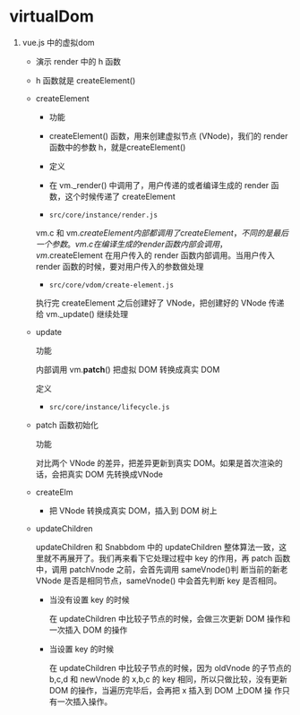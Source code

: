 # virtualDom 


1. vue.js 中的虚拟dom

    - 演示 render 中的 h 函数
    - h 函数就是 createElement()

    - createElement

      - 功能

      - createElement() 函数，用来创建虚拟节点 (VNode)，我们的 render 函数中的参数 h，就是createElement()

      - 定义
      
      - 在 vm._render() 中调用了，用户传递的或者编译生成的 render 函数，这个时候传递了 createElement 

      - `src/core/instance/render.js`

      vm.c 和 vm.$createElement 内部都调用了 createElement，不同的是最后一个参数。vm.c 在编译生成的render 函数内部会调用，vm.$createElement 在用户传入的 render 函数内部调用。当用户传入render 函数的时候，要对用户传入的参数做处理

      - `src/core/vdom/create-element.js`

      执行完 createElement 之后创建好了 VNode，把创建好的 VNode 传递给 vm._update() 继续处理
    
    - update

        功能

        内部调用 vm.__patch__() 把虚拟 DOM 转换成真实 DOM

        定义

        * `src/core/instance/lifecycle.js`

    - patch 函数初始化

      功能

      对比两个 VNode 的差异，把差异更新到真实 DOM。如果是首次渲染的话，会把真实 DOM 先转换成VNode

    - createElm

      - 把 VNode 转换成真实 DOM，插入到 DOM 树上
    
    - updateChildren

      updateChildren 和 Snabbdom 中的 updateChildren 整体算法一致，这里就不再展开了。我们再来看下它处理过程中 key 的作用，再 patch 函数中，调用 patchVnode 之前，会首先调用 sameVnode()判
      断当前的新老 VNode 是否是相同节点，sameVnode() 中会首先判断 key 是否相同。

      - 当没有设置 key 的时候

        在 updateChildren 中比较子节点的时候，会做三次更新 DOM 操作和一次插入 DOM 的操作

      - 当设置 key 的时候 

        在 updateChildren 中比较子节点的时候，因为 oldVnode 的子节点的 b,c,d 和 newVnode 的 x,b,c 的
        key 相同，所以只做比较，没有更新 DOM 的操作，当遍历完毕后，会再把 x 插入到 DOM 上DOM 操
        作只有一次插入操作。


  


      

